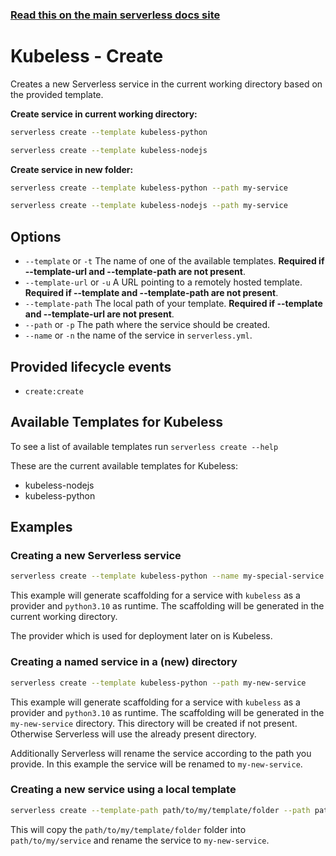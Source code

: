 <!--
title: Serverless Framework Commands - Kubeless - Create
menuText: create
menuOrder: 1
description: Creates a new Service in your current working directory
layout: Doc
-->

<!-- DOCS-SITE-LINK:START automatically generated  -->

### [Read this on the main serverless docs site](https://www.serverless.com/framework/docs/providers/kubeless/cli-reference/create)

<!-- DOCS-SITE-LINK:END -->

# Kubeless - Create

Creates a new Serverless service in the current working directory based on the provided template.

**Create service in current working directory:**

```bash
serverless create --template kubeless-python
```

```bash
serverless create --template kubeless-nodejs
```

**Create service in new folder:**

```bash
serverless create --template kubeless-python --path my-service
```

```bash
serverless create --template kubeless-nodejs --path my-service
```

## Options

- `--template` or `-t` The name of one of the available templates. **Required if --template-url and --template-path are not present**.
- `--template-url` or `-u` A URL pointing to a remotely hosted template. **Required if --template and --template-path are not present**.
- `--template-path` The local path of your template. **Required if --template and --template-url are not present**.
- `--path` or `-p` The path where the service should be created.
- `--name` or `-n` the name of the service in `serverless.yml`.

## Provided lifecycle events

- `create:create`

## Available Templates for Kubeless

To see a list of available templates run `serverless create --help`

These are the current available templates for Kubeless:

- kubeless-nodejs
- kubeless-python

## Examples

### Creating a new Serverless service

```bash
serverless create --template kubeless-python --name my-special-service
```

This example will generate scaffolding for a service with `kubeless` as a provider and `python3.10` as runtime. The scaffolding will be generated in the current working directory.

The provider which is used for deployment later on is Kubeless.

### Creating a named service in a (new) directory

```bash
serverless create --template kubeless-python --path my-new-service
```

This example will generate scaffolding for a service with `kubeless` as a provider and `python3.10` as runtime. The scaffolding will be generated in the `my-new-service` directory. This directory will be created if not present. Otherwise Serverless will use the already present directory.

Additionally Serverless will rename the service according to the path you provide. In this example the service will be renamed to `my-new-service`.

### Creating a new service using a local template

```bash
serverless create --template-path path/to/my/template/folder --path path/to/my/service --name my-new-service
```

This will copy the `path/to/my/template/folder` folder into `path/to/my/service` and rename the service to `my-new-service`.
